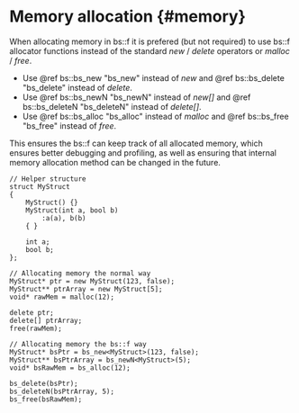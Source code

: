 Memory allocation 						{#memory}
===============
When allocating memory in bs::f it is prefered (but not required) to use bs::f allocator functions instead of the standard *new* / *delete* operators or *malloc* / *free*.

- Use @ref bs::bs_new "bs_new" instead of *new* and @ref bs::bs_delete "bs_delete" instead of *delete*.
- Use @ref bs::bs_newN "bs_newN" instead of *new[]* and @ref bs::bs_deleteN "bs_deleteN" instead of *delete[]*.
- Use @ref bs::bs_alloc "bs_alloc" instead of *malloc* and @ref bs::bs_free "bs_free" instead of *free*.

This ensures the bs::f can keep track of all allocated memory, which ensures better debugging and profiling, as well as ensuring that internal memory allocation method can be changed in the future.

~~~~~~~~~~~~~{.cpp}
// Helper structure
struct MyStruct 
{ 
	MyStruct() {}
	MyStruct(int a, bool b)
		:a(a), b(b)
	{ }
	
	int a; 
	bool b; 
};

// Allocating memory the normal way
MyStruct* ptr = new MyStruct(123, false);
MyStruct** ptrArray = new MyStruct[5];
void* rawMem = malloc(12);

delete ptr;
delete[] ptrArray;
free(rawMem);

// Allocating memory the bs::f way
MyStruct* bsPtr = bs_new<MyStruct>(123, false);
MyStruct** bsPtrArray = bs_newN<MyStruct>(5);
void* bsRawMem = bs_alloc(12);

bs_delete(bsPtr);
bs_deleteN(bsPtrArray, 5);
bs_free(bsRawMem);
~~~~~~~~~~~~~